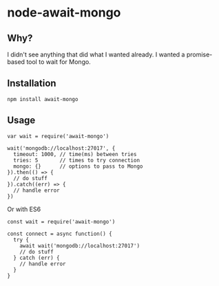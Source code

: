 node-await-mongo
================

## Why?

I didn't see anything that did what I wanted already. I wanted a promise-based tool to wait for Mongo.

## Installation

~~~
npm install await-mongo
~~~

## Usage

~~~
var wait = require('await-mongo')

wait('mongodb://localhost:27017', {
  timeout: 1000, // time(ms) between tries
  tries: 5       // times to try connection
  mongo: {}      // options to pass to Mongo
}).then(() => {
  // do stuff
}).catch((err) => {
  // handle error
})
~~~

Or with ES6

~~~
const wait = require('await-mongo')

const connect = async function() {
  try {
    await wait('mongodb://localhost:27017')
    // do stuff
  } catch (err) {
    // handle error
  }
}
~~~
